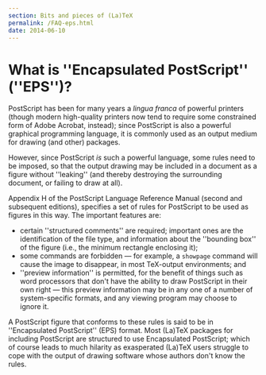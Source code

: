 ```yaml
---
section: Bits and pieces of (La)TeX
permalink: /FAQ-eps.html
date: 2014-06-10
---
```


# What is ''Encapsulated PostScript'' (''EPS'')?

PostScript has been for many years a _lingua franca_ of powerful
printers (though modern high-quality printers now tend to require some
constrained form of Adobe Acrobat, instead); since PostScript is also a
powerful graphical programming language, it is commonly used as an
output medium for drawing (and other) packages.

However, since PostScript _is_ such a powerful language, some
rules need to be imposed, so that the output drawing may be included
in a document as a figure without ''leaking'' (and thereby destroying
the surrounding document, or failing to draw at all).

Appendix H of the PostScript Language Reference Manual (second
and subsequent editions), specifies a set of rules for PostScript to
be used as figures in this way.  The important features are:
  

-  certain ''structured comments'' are required; important ones are
    the identification of the file type, and information about the
    ''bounding box'' of the figure (i.e., the minimum rectangle
    enclosing it);
-  some commands are forbidden&nbsp;&mdash; for example, a `showpage`
    command will cause the image to disappear, in most TeX-output
    environments; and
-  ''preview information'' is permitted, for the benefit of things
    such as word processors that don't have the ability to draw
    PostScript in their own right&nbsp;&mdash; this preview information may be in
    any one of a number of system-specific formats, and any viewing
    program may choose to ignore it.

A PostScript figure that conforms to these rules is said to be in
''Encapsulated PostScript'' (EPS) format.  Most (La)TeX packages for
including PostScript are structured to use Encapsulated PostScript;
which of course leads to much hilarity as exasperated (La)TeX users
struggle to cope with the output of drawing software whose authors
don't know the rules.

